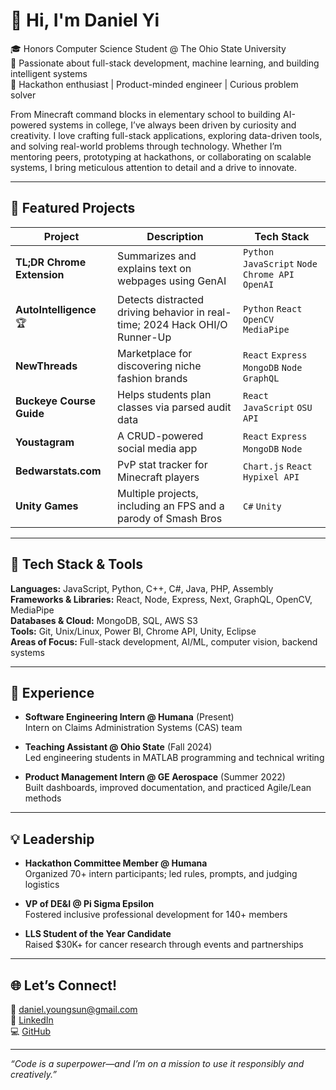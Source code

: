# 👋 Hi, I'm Daniel Yi

🎓 Honors Computer Science Student @ The Ohio State University  
🔬 Passionate about full-stack development, machine learning, and building intelligent systems  
🚀 Hackathon enthusiast | Product-minded engineer | Curious problem solver

From Minecraft command blocks in elementary school to building AI-powered systems in college, I’ve always been driven by curiosity and creativity. I love crafting full-stack applications, exploring data-driven tools, and solving real-world problems through technology. Whether I’m mentoring peers, prototyping at hackathons, or collaborating on scalable systems, I bring meticulous attention to detail and a drive to innovate.

---

## 🔨 Featured Projects

| Project | Description | Tech Stack |
|--------|-------------|------------|
| **TL;DR Chrome Extension** | Summarizes and explains text on webpages using GenAI | `Python` `JavaScript` `Node` `Chrome API` `OpenAI` |
| **AutoIntelligence** 🏆 | Detects distracted driving behavior in real-time; 2024 Hack OHI/O Runner-Up | `Python` `React` `OpenCV` `MediaPipe` |
| **NewThreads** | Marketplace for discovering niche fashion brands | `React` `Express` `MongoDB` `Node` `GraphQL` |
| **Buckeye Course Guide** | Helps students plan classes via parsed audit data | `React` `JavaScript` `OSU API` |
| **Youstagram** | A CRUD-powered social media app | `React` `Express` `MongoDB` `Node` |
| **Bedwarstats.com** | PvP stat tracker for Minecraft players | `Chart.js` `React` `Hypixel API` |
| **Unity Games** | Multiple projects, including an FPS and a parody of Smash Bros | `C#` `Unity` |

---

## 🧰 Tech Stack & Tools

**Languages:** JavaScript, Python, C++, C#, Java, PHP, Assembly  
**Frameworks & Libraries:** React, Node, Express, Next, GraphQL, OpenCV, MediaPipe  
**Databases & Cloud:** MongoDB, SQL, AWS S3  
**Tools:** Git, Unix/Linux, Power BI, Chrome API, Unity, Eclipse  
**Areas of Focus:** Full-stack development, AI/ML, computer vision, backend systems

---

## 💼 Experience

- **Software Engineering Intern @ Humana** (Present)  
  Intern on Claims Administration Systems (CAS) team

- **Teaching Assistant @ Ohio State** (Fall 2024)  
  Led engineering students in MATLAB programming and technical writing

- **Product Management Intern @ GE Aerospace** (Summer 2022)  
  Built dashboards, improved documentation, and practiced Agile/Lean methods

---

## 💡 Leadership

- **Hackathon Committee Member @ Humana**  
  Organized 70+ intern participants; led rules, prompts, and judging logistics

- **VP of DE&I @ Pi Sigma Epsilon**  
  Fostered inclusive professional development for 140+ members

- **LLS Student of the Year Candidate**  
  Raised $30K+ for cancer research through events and partnerships

---

## 🌐 Let’s Connect!

📧 daniel.youngsun@gmail.com  
💼 [LinkedIn](https://linkedin.com/in/danielyyi)  
💻 [GitHub](https://github.com/danielyyi)

---

_“Code is a superpower—and I’m on a mission to use it responsibly and creatively.”_
